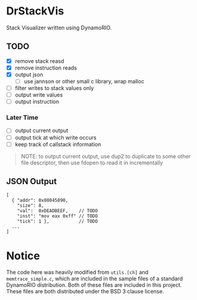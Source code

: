 DrStackVis
==========

Stack Visualizer written using DynamoRIO.

## TODO
* [x] remove stack reasd
* [x] remove instruction reads
* [x] output json
    * [ ] use jannson or other small c library, wrap malloc
* [ ] filter writes to stack values only
* [ ] output write values
* [ ] output instruction

### Later Time
* [ ] output current output
* [ ] output tick at which write occurs
* [ ] keep track of callstack information

> NOTE: to output current output, use dup2 to duplicate to
> some other file descriptor, then use fdopen to read it in
> incrementally

## JSON Output

```
[
  { "addr": 0x08045890,
    "size": 8,
    "val":  0xDEADBEEF,    // TODO
    "inst": "mov eax 0xff" // TODO
    "tick": 1 },           // TODO
  ...
]
```

# Notice
The code here was heavily modified from `utils.[ch]` and `memtrace_simple.c`,
which are included in the sample files of a standard DynamoRIO distribution.
Both of these files are included in this project. These files are both
distributed under the BSD 3 clause license.
